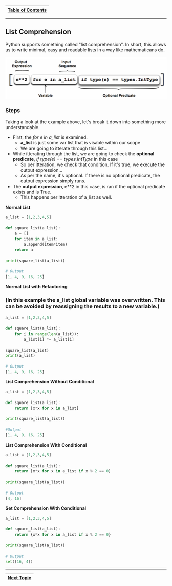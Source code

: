 |[Table of Contents](/00-Table-of-Contents.md)|
|---|

---

## List Comprehension

Python supports something called "list comprehension". In short, this allows us to write minimal, easy and readable lists in a way like mathematicans do.

![](/assets/SS-9.29.38.png)

### Steps

Taking a look at the example above, let's break it down into something more understandable.

* First, the _for e in a\_list_ is examined. 
  * **a\_list** is just some var list that is visable within our scope
  * We are going to itterate through this list...
* While itterating through the list, we are going to check the **optional predicate**, _if type\(e\) == types.IntType_ in this case
  * So per itteration, we check that condition. If it's true, we execute the output expression...
  * As per the name, it's optional. If there is no optional predicate, the output expression simply runs. 
* The **output expression**, e\*\*2 in this case, is ran if the optional predicate exists and is True. 
  * This happens per itteration of a\_list as well. 

**Normal List**

```python
a_list = [1,2,3,4,5]

def square_list(a_list):
    a = []
    for item in a_list:
        a.append(item*item)
    return a

print(square_list(a_list))

# Output
[1, 4, 9, 16, 25]
```

**Normal List with Refactoring** 

### \(In this example the a\_list global variable was overwritten. This can be avoided by reassigning the results to a new variable.\)

```python
a_list = [1,2,3,4,5]

def square_list(a_list):
    for i in range(len(a_list)):
        a_list[i] *= a_list[i]

square_list(a_list)
print(a_list)

# Output
[1, 4, 9, 16, 25]
```

**List Comprehension Without Conditional**

```python
a_list = [1,2,3,4,5]

def square_list(a_list):
    return [x*x for x in a_list]

print(square_list(a_list))

#Output 
[1, 4, 9, 16, 25]
```

**List Comprehension With Conditional**

```python
a_list = [1,2,3,4,5]

def square_list(a_list):
    return [x*x for x in a_list if x % 2 == 0]

print(square_list(a_list))

# Output
[4, 16]
```

**Set Comprehension With Conditional**

```python
a_list = [1,2,3,4,5]

def square_list(a_list):
    return {x*x for x in a_list if x % 2 == 0}

print(square_list(a_list))

# Output
set([16, 4])
```

---

|[Next Topic](/04_functions/05_closures_iterators_generators.md)|
|---|
